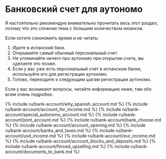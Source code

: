 # Банковский счет для аутономо

Я настоятельно рекомендую внимательно прочитать весь этот раздел, потому что это сложная тема с большим количеством
нюансов.

Если хотите сэкономить время и не читать:
1. Идите в испанский банк.
2. Открывайте самый обычный персональный счет.
3. Не упоминайте ничего про аутономо при открытии счета, вы сделаете это позже.
4. Если у вас уже есть персональный счет в испанском банке, используйте его для регистрации аутономо.
5. Готово, переходите к следующим шагам регистрации аутономо.

Если у вас возникают вопросы, читайте информацию ниже, там обо всем очень подробно.

{% include ru/bank-account/why_spanish_account.md %}
{% include ru/bank-account/account_for_income.md %}
{% include ru/bank-account/special_autonomo_account.md %}
{% include ru/bank-account/joint_account.md %}
{% include ru/bank-account/bank_choose.md %}
{% include ru/bank-account/account_opening.md %}
{% include ru/bank-account/banks_and_taxes.md %}
{% include ru/bank-account/usd_income.md %}
{% include ru/bank-account/eur_income.md %}
{% include ru/bank-account/account_blocks_and_deposits.md %}
{% include ru/bank-account/forced_upselling.md %}
{% include ru/bank-account/documents_to_bank.md %}
